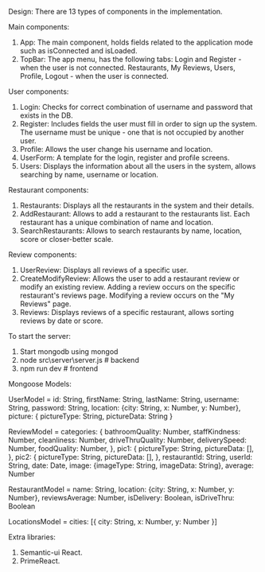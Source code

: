 Design: There are 13 types of components in the implementation.

Main components:
1. App: The main component, holds fields related to the application mode such as isConnected and isLoaded.
2. TopBar: The app menu, has the following tabs: 
    Login and Register - when the user is not connected.
    Restaurants, My Reviews, Users, Profile, Logout - when the user is connected.

User components:
1. Login: Checks for correct combination of username and password that exists in the DB. 
2. Register: Includes fields the user must fill in order to sign up the system. The username must be unique - one that is not occupied by another user.
3. Profile: Allows the user change his username and location.
4. UserForm: A template for the login, register and profile screens.
5. Users: Displays the information about all the users in the system, allows searching by name, username or location.

Restaurant components:
1. Restaurants: Displays all the restaurants in the system and their details.
2. AddRestaurant: Allows to add a restaurant to the restaurants list. Each restaurant has a unique combination of name and location.
3. SearchRestaurants: Allows to search restaurants by name, location, score or closer-better scale.

Review components: 
1. UserReview: Displays all reviews of a specific user.
2. CreateModifyReview: Allows the user to add a restaurant review or modify an existing review.
    Adding a review occurs on the specific restaurant's reviews page.
    Modifying a review occurs on the "My Reviews" page.
3. Reviews: Displays reviews of a specific restaurant, allows sorting reviews by date or score.


To start the server:
1. Start mongodb using mongod
2. node src\server\server.js # backend
3. npm run dev # frontend


Mongoose Models:

UserModel = id: String,
            firstName: String,
            lastName: String,
            username: String,
            password: String,
            location: {city: String, x: Number, y: Number},
            picture: {
                pictureType: String,
                pictureData: String
            }
    
ReviewModel =  categories: {
                   bathroomQuality: Number,
                   staffKindness: Number,
                   cleanliness: Number,
                   driveThruQuality: Number,
                   deliverySpeed: Number,
                   foodQuality: Number,
               },
               pic1: {
                   pictureType: String,
                   pictureData: [],
               },
               pic2: {
                   pictureType: String,
                   pictureData: [],
               },
               restaurantId: String,
               userId: String,
               date: Date,
               image: {imageType: String, imageData: String},
               average: Number

RestaurantModel = name: String,
                  location: {city: String, x: Number, y: Number},
                  reviewsAverage: Number,
                  isDelivery: Boolean,
                  isDriveThru: Boolean
                  
LocationsModel = cities: [{
                    city: String,
                    x: Number,
                    y: Number
                }]

Extra libraries:
1. Semantic-ui React.
2. PrimeReact. 